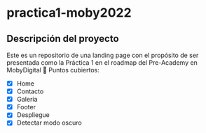 # practica1-moby2022

## Descripción del proyecto

Este es un repositorio de una landing page con el propósito de ser presentada como la Práctica 1 en el roadmap del Pre-Academy en MobyDigital 🐋
Puntos cubiertos:

* [x] Home
* [x] Contacto
* [x] Galería
* [x] Footer
* [x] Despliegue
* [x] Detectar modo oscuro